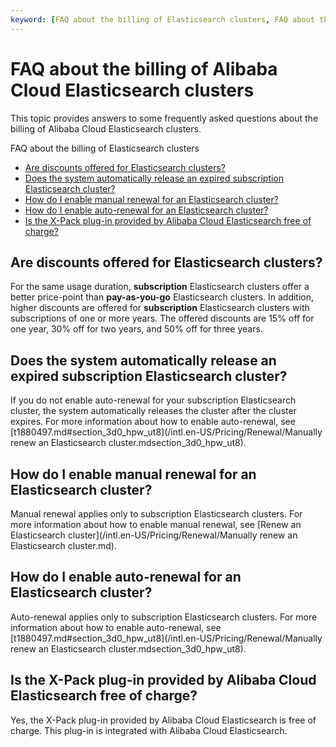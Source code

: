 ```yaml
---
keyword: [FAQ about the billing of Elasticsearch clusters, FAQ about the billing of Logstash clusters]
---
```


# FAQ about the billing of Alibaba Cloud Elasticsearch clusters

This topic provides answers to some frequently asked questions about the billing of Alibaba Cloud Elasticsearch clusters.

FAQ about the billing of Elasticsearch clusters

-   [Are discounts offered for Elasticsearch clusters?](#section_lr4_swi_lry)
-   [Does the system automatically release an expired subscription Elasticsearch cluster?](#section_5xk_spq_ywc)
-   [How do I enable manual renewal for an Elasticsearch cluster?](#section_bod_u20_juv)
-   [How do I enable auto-renewal for an Elasticsearch cluster?](#section_hg8_cx9_txt)
-   [Is the X-Pack plug-in provided by Alibaba Cloud Elasticsearch free of charge?](#section_7fm_654_8kd)

## Are discounts offered for Elasticsearch clusters?

For the same usage duration, **subscription** Elasticsearch clusters offer a better price-point than **pay-as-you-go** Elasticsearch clusters. In addition, higher discounts are offered for **subscription** Elasticsearch clusters with subscriptions of one or more years. The offered discounts are 15% off for one year, 30% off for two years, and 50% off for three years.

## Does the system automatically release an expired subscription Elasticsearch cluster?

If you do not enable auto-renewal for your subscription Elasticsearch cluster, the system automatically releases the cluster after the cluster expires. For more information about how to enable auto-renewal, see [t1880497.md\#section\_3d0\_hpw\_ut8](/intl.en-US/Pricing/Renewal/Manually renew an Elasticsearch cluster.mdsection_3d0_hpw_ut8).

## How do I enable manual renewal for an Elasticsearch cluster?

Manual renewal applies only to subscription Elasticsearch clusters. For more information about how to enable manual renewal, see [Renew an Elasticsearch cluster](/intl.en-US/Pricing/Renewal/Manually renew an Elasticsearch cluster.md).

## How do I enable auto-renewal for an Elasticsearch cluster?

Auto-renewal applies only to subscription Elasticsearch clusters. For more information about how to enable auto-renewal, see [t1880497.md\#section\_3d0\_hpw\_ut8](/intl.en-US/Pricing/Renewal/Manually renew an Elasticsearch cluster.mdsection_3d0_hpw_ut8).

## Is the X-Pack plug-in provided by Alibaba Cloud Elasticsearch free of charge?

Yes, the X-Pack plug-in provided by Alibaba Cloud Elasticsearch is free of charge. This plug-in is integrated with Alibaba Cloud Elasticsearch.


